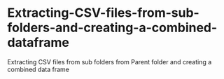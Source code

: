 # Extracting-CSV-files-from-sub-folders-and-creating-a-combined-dataframe
Extracting CSV files from sub folders from Parent folder  and creating a combined data frame
